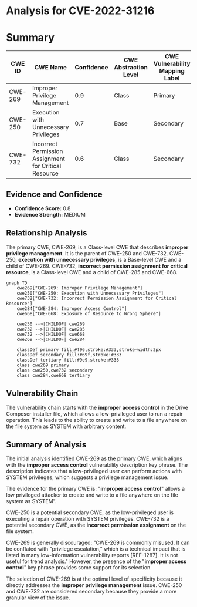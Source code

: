 # Analysis for CVE-2022-31216

# Summary
| CWE ID | CWE Name | Confidence | CWE Abstraction Level | CWE Vulnerability Mapping Label | CWE-Vulnerability Mapping Notes |
|---|---|---|---|---|---|
| CWE-269 | Improper Privilege Management | 0.9 | Class | Primary | Discouraged |
| CWE-250 | Execution with Unnecessary Privileges | 0.7 | Base | Secondary | Allowed |
| CWE-732 | Incorrect Permission Assignment for Critical Resource | 0.6 | Class | Secondary | Allowed-with-Review |

## Evidence and Confidence

*   **Confidence Score:** 0.8
*   **Evidence Strength:** MEDIUM

## Relationship Analysis
The primary CWE, CWE-269, is a Class-level CWE that describes **improper privilege management**. It is the parent of CWE-250 and CWE-732. CWE-250, **execution with unnecessary privileges**, is a Base-level CWE and a child of CWE-269. CWE-732, **incorrect permission assignment for critical resource**, is a Class-level CWE and a child of CWE-285 and CWE-668.

```mermaid
graph TD
    cwe269["CWE-269: Improper Privilege Management"]
    cwe250["CWE-250: Execution with Unnecessary Privileges"]
    cwe732["CWE-732: Incorrect Permission Assignment for Critical Resource"]
    cwe284["CWE-284: Improper Access Control"]
    cwe668["CWE-668: Exposure of Resource to Wrong Sphere"]
    
    cwe250 -->|CHILDOF| cwe269
    cwe732 -->|CHILDOF| cwe285
    cwe732 -->|CHILDOF| cwe668
    cwe269 -->|CHILDOF| cwe284
    
    classDef primary fill:#f96,stroke:#333,stroke-width:2px
    classDef secondary fill:#69f,stroke:#333
    classDef tertiary fill:#9e9,stroke:#333
    class cwe269 primary
    class cwe250,cwe732 secondary
    class cwe284,cwe668 tertiary
```

## Vulnerability Chain
The vulnerability chain starts with the **improper access control** in the Drive Composer installer file, which allows a low-privileged user to run a repair operation. This leads to the ability to create and write to a file anywhere on the file system as SYSTEM with arbitrary content.

## Summary of Analysis
The initial analysis identified CWE-269 as the primary CWE, which aligns with the **improper access control** vulnerability description key phrase. The description indicates that a low-privileged user can perform actions with SYSTEM privileges, which suggests a privilege management issue.

The evidence for the primary CWE is: "**improper access control**" allows a low privileged attacker to create and write to a file anywhere on the file system as SYSTEM".

CWE-250 is a potential secondary CWE, as the low-privileged user is executing a repair operation with SYSTEM privileges.
CWE-732 is a potential secondary CWE, as the **incorrect permission assignment** on the file system.

CWE-269 is generally discouraged: "CWE-269 is commonly misused. It can be conflated with "privilege escalation," which is a technical impact that is listed in many low-information vulnerability reports [REF-1287]. It is not useful for trend analysis." However, the presence of the "**improper access control**" key phrase provides some support for its selection.

The selection of CWE-269 is at the optimal level of specificity because it directly addresses the **improper privilege management** issue. CWE-250 and CWE-732 are considered secondary because they provide a more granular view of the issue.